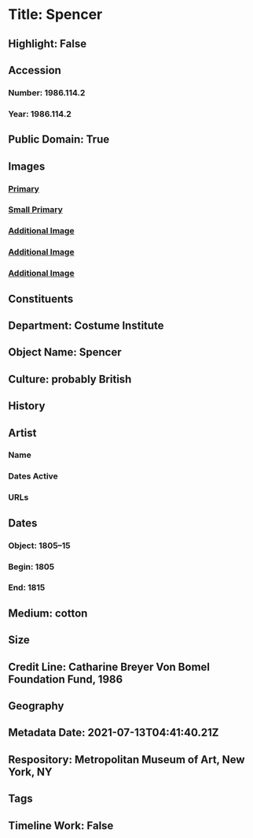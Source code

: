 # Title: Spencer
## Highlight: False
## Accession
### Number: 1986.114.2
### Year: 1986.114.2
## Public Domain: True
## Images
### [Primary](https://images.metmuseum.org/CRDImages/ci/original/1986.114.2_F.jpg)
### [Small Primary](https://images.metmuseum.org/CRDImages/ci/web-large/1986.114.2_F.jpg)
### [Additional Image](https://images.metmuseum.org/CRDImages/ci/original/1986.114.2_B.jpg)
### [Additional Image](https://images.metmuseum.org/CRDImages/ci/original/1986.114.2_d1.jpg)
### [Additional Image](https://images.metmuseum.org/CRDImages/ci/original/1986.114.2_d2.jpg)
## Constituents
## Department: Costume Institute
## Object Name: Spencer
## Culture: probably British
## History
## Artist
### Name
### Dates Active
### URLs
## Dates
### Object: 1805–15
### Begin: 1805
### End: 1815
## Medium: cotton
## Size
## Credit Line: Catharine Breyer Von Bomel Foundation Fund, 1986
## Geography
## Metadata Date: 2021-07-13T04:41:40.21Z
## Respository: Metropolitan Museum of Art, New York, NY
## Tags
## Timeline Work: False